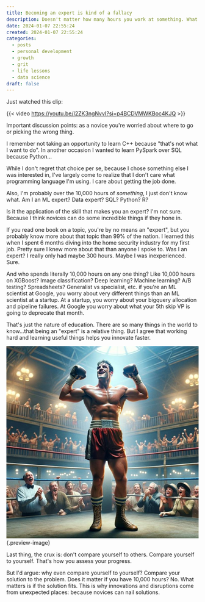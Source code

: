 ```yaml
---
title: Becoming an expert is kind of a fallacy
description: Doesn't matter how many hours you work at something. What matters is if you figure out the lightbulb. Could have been the first by luck, no?
date: 2024-01-07 22:55:24
created: 2024-01-07 22:55:24
categories:
  - posts
  - personal development
  - growth
  - grit
  - life lessons
  - data science
draft: false
---
```

Just watched this clip:

{{< video https://youtu.be/I2ZK3ngNvvI?si=p4BCDVMWKBoc4KJQ >}} 

Important discussion points: as a novice you're worried about where to go or picking the wrong thing. 

I remember not taking an opportunity to learn C++ because "that's not what I want to do". In another occasion I wanted to learn PySpark over SQL because Python...

While I don't regret that choice per se, because I chose something else I was interested in, I've largely come to realize that I don't care what programming language I'm using. I care about getting the job done. 

Also, I'm probably over the 10,000 hours of *something*, I just don't know what. Am I an ML expert? Data expert? SQL? Python? R? 

Is it the application of the skill that makes you an expert? I'm not sure. Because I think novices can do some incredible things if they hone in. 

If you read one book on a topic, you're by no means an "expert", but you probably know more about that topic than 99% of the nation. I learned this when I spent 6 months diving into the home security industry for my first job. Pretty sure I knew more about that than anyone I spoke to. Was I an expert? I really only had maybe 300 hours. Maybe I was inexperienced. Sure. 

And who spends literally 10,000 hours on any one thing? Like 10,000 hours on XGBoost? Image classification? Deep learning? Machine learning? A/B testing? Spreadsheets? Generalist vs specialist, etc. if you're an ML scientist at Google, you worry about very different things than an ML scientist at a startup. At a startup, you worry about your bigquery allocation and pipeline failures. At Google you worry about what your 5th skip VP is going to deprecate that month. 

That's just the nature of education. There are so many things in the world to know...that being an "expert" is a relative thing. But I agree that working hard and learning useful things helps you innovate faster. 

![I'd change my opinion on being an expert if I needed to beat Rocky.](../img/dalle-rocky-balboa-expert.jpeg){.preview-image}

Last thing, the crux is: don't compare yourself to others. Compare yourself to yourself. That's how you assess your progress. 

But I'd argue: why even compare yourself to yourself? Compare your solution to the problem. Does it matter if you have 10,000 hours? No. What matters is if the solution fits. This is why innovations and disruptions come from unexpected places: because novices can nail solutions. 